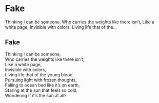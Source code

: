 # Fake

Thinking I can be someone, Who carries the weights like there isn’t, Like a white page, Invisible with colors, Living life that of the…

## Fake <a id="aaba"></a>

Thinking I can be someone,  
Who carries the weights like there isn’t,  
Like a white page,  
Invisible with colors,  
Living life that of the young blood.  
Pursuing light with frozen thoughts,  
Falling to ocean bed like it’s on earth,  
Staring at the sun that feels so cold,  
Wondering if it’s the sun at all?

